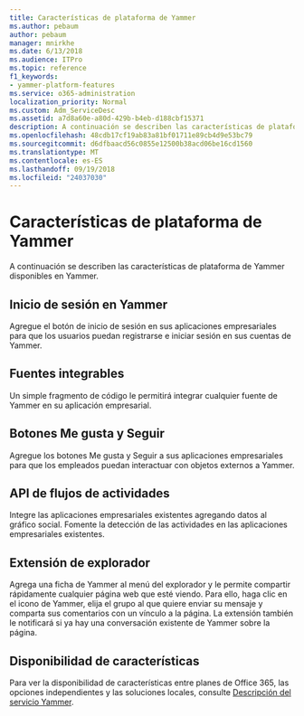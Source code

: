 ```yaml
---
title: Características de plataforma de Yammer
ms.author: pebaum
author: pebaum
manager: mnirkhe
ms.date: 6/13/2018
ms.audience: ITPro
ms.topic: reference
f1_keywords:
- yammer-platform-features
ms.service: o365-administration
localization_priority: Normal
ms.custom: Adm_ServiceDesc
ms.assetid: a7d8a60e-a80d-429b-b4eb-d188cbf15371
description: A continuación se describen las características de plataforma de Yammer disponibles en Yammer.
ms.openlocfilehash: 48cdb17cf19ab83a81bf01711e89cb4d9e53bc79
ms.sourcegitcommit: d6dfbaacd56c0855e12500b38acd06be16cd1560
ms.translationtype: MT
ms.contentlocale: es-ES
ms.lasthandoff: 09/19/2018
ms.locfileid: "24037030"
---
```

# <a name="yammer-platform-features"></a>Características de plataforma de Yammer

A continuación se describen las características de plataforma de Yammer disponibles en Yammer.
  
## <a name="yammer-connect-login"></a>Inicio de sesión en Yammer
<a name="bkmk_YammerConnectLogin"> </a>

Agregue el botón de inicio de sesión en sus aplicaciones empresariales para que los usuarios puedan registrarse e iniciar sesión en sus cuentas de Yammer.
  
## <a name="embeddable-feeds"></a>Fuentes integrables
<a name="bkmk_EmbeddableFeeds"> </a>

Un simple fragmento de código le permitirá integrar cualquier fuente de Yammer en su aplicación empresarial.
  
## <a name="like-and-follow-buttons"></a>Botones Me gusta y Seguir
<a name="bkmk_LikeAndFollowButtons"> </a>

Agregue los botones Me gusta y Seguir a sus aplicaciones empresariales para que los empleados puedan interactuar con objetos externos a Yammer.
  
## <a name="activity-stream-api"></a>API de flujos de actividades
<a name="bkmk_ActivityStreamAPI"> </a>

Integre las aplicaciones empresariales existentes agregando datos al gráfico social. Fomente la detección de las actividades en las aplicaciones empresariales existentes.
  
## <a name="browser-extension"></a>Extensión de explorador
<a name="bkmk_BrowserExtension"> </a>

Agrega una ficha de Yammer al menú del explorador y le permite compartir rápidamente cualquier página web que esté viendo. Para ello, haga clic en el icono de Yammer, elija el grupo al que quiere enviar su mensaje y comparta sus comentarios con un vínculo a la página. La extensión también le notificará si ya hay una conversación existente de Yammer sobre la página. 
  
## <a name="feature-availability"></a>Disponibilidad de características
<a name="bkmk_BrowserExtension"> </a>

Para ver la disponibilidad de características entre planes de Office 365, las opciones independientes y las soluciones locales, consulte [Descripción del servicio Yammer](yammer-service-description.md).
  

